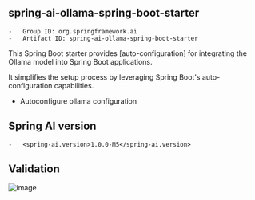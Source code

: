 

##  spring-ai-ollama-spring-boot-starter

	-	Group ID: org.springframework.ai
	-	Artifact ID: spring-ai-ollama-spring-boot-starter
	
This Spring Boot starter provides [auto-configuration] for integrating the Ollama model into Spring Boot applications. 
	
It simplifies the setup process by leveraging Spring Boot's auto-configuration capabilities.

-	Autoconfigure ollama configuration
	

## Spring AI version
		
	-	<spring-ai.version>1.0.0-M5</spring-ai.version>

 ## Validation

![image](https://github.com/user-attachments/assets/09eb70ce-0446-4a50-8b20-9bab5c7554e9)

 
	


	
